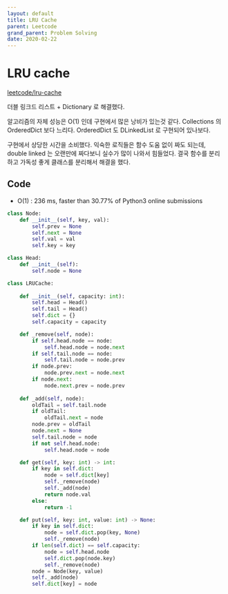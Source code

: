 ```yaml
---
layout: default
title: LRU Cache
parent: Leetcode
grand_parent: Problem Solving
date: 2020-02-22
---
```


# LRU cache

[leetcode/lru-cache](https://www.leetcode.com/problems/lru-cache/)  

더블 링크드 리스트 + Dictionary 로 해결했다.

알고리즘의 자체 성능은 O(1) 인데 구현에서 많은 낭비가 있는것 같다. Collections 의 OrderedDict 보다 느리다. OrderedDict 도 DLinkedList 로 구현되어 있나보다.

구현에서 상당한 시간을 소비했다. 익숙한 로직들은 함수 도움 없이 짜도 되는데, double linked 는 오랜만에 짜다보니 실수가 많이 나와서 힘들었다. 결국 함수를 분리하고 가독성 좋게 클래스를 분리해서 해결을 했다.

## Code

- O(1) : 236 ms, faster than 30.77% of Python3 online submissions

```python
class Node:
    def __init__(self, key, val):
        self.prev = None
        self.next = None
        self.val = val
        self.key = key

class Head:
    def __init__(self):
        self.node = None

class LRUCache:
    
    def __init__(self, capacity: int):
        self.head = Head()
        self.tail = Head()
        self.dict = {}
        self.capacity = capacity

    def _remove(self, node):
        if self.head.node == node:
            self.head.node = node.next
        if self.tail.node == node:
            self.tail.node = node.prev
        if node.prev:
            node.prev.next = node.next
        if node.next:
            node.next.prev = node.prev
    
    def _add(self, node):
        oldTail = self.tail.node
        if oldTail:
            oldTail.next = node
        node.prev = oldTail
        node.next = None
        self.tail.node = node
        if not self.head.node:
            self.head.node = node

    def get(self, key: int) -> int:
        if key in self.dict:
            node = self.dict[key]
            self._remove(node)
            self._add(node)
            return node.val
        else:
            return -1

    def put(self, key: int, value: int) -> None:
        if key in self.dict:
            node = self.dict.pop(key, None)
            self._remove(node)
        if len(self.dict) == self.capacity:
            node = self.head.node
            self.dict.pop(node.key)
            self._remove(node)
        node = Node(key, value)
        self._add(node)
        self.dict[key] = node
```